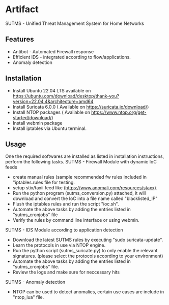 # Artifact
SUTMS - Unified Threat Management System for Home Networks

## Features

- Antibot - Automated Firewall response
- Efficient IDS - integrated according to flow/applications.
- Anomaly detection 

## Installation

- Install Ubuntu 22.04 LTS available on https://ubuntu.com/download/desktop/thank-you?version=22.04.4&architecture=amd64
- Install Suricata 6.0.0 ( Available on https://suricata.io/download/)
- Install NTOP packages ( Available on https://www.ntop.org/get-started/download/)
- Install webmin package
- Install iptables via Ubuntu terminal.

## Usage
One the required softwares are installed as listed in installation instructions, perform the following tasks.
SUTMS - Firewall Module with dynamic IoC feeds
- create manual rules (sample recommended fw rules included in "iptables.rules file for testing.
- setup stix/taxii feed like (https://www.anomali.com/resources/staxx).
- Run the python program (sutms_conversion.py) attached, it will download and convert the IoC into a file name called "blacklisted_IP"
- Flush the iptables rules and run the script "ioc.sh".
- Automate the above tasks by adding the entries listed in "sutms_cronjobs" file
- Verify the rules by command line interface or using webmin. 
  
SUTMS - IDS Module according to application detection
- Download the latest SUTMS rules by executing "sudo suricata-update".
- Learn the protocols in use via NTOP engine.
- Run the python script (sutms_suricate.py) to only enable the relevant signatures. (please select the protocols according to your environment)
- Automate the above tasks by adding the entries listed in "sutms_cronjobs" file.
- Review the logs and make sure for neccessary hits

SUTMS - Anomaly detection
- NTOP can be used to detect anomalies, certain use cases are include in "ntop_lua" file.


